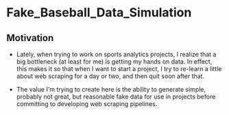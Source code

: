 # Fake_Baseball_Data_Simulation

## Motivation

* Lately, when trying to work on sports analytics projects, I realize that a big
bottleneck (at least for me) is getting my hands on data. In effect, this makes it so that when I want to start a project, I try to re-learn a little about web scraping for a day or two, and then quit soon after that. 

* The value I'm trying to create here is the ability to generate simple, probably not great, but reasonable fake data for use in projects before committing to developing web scraping pipelines.